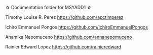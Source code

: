 ☆ Documentation folder for MSYADD1 ☆

Timothy Louise R. Perez https://github.com/apctimperez

Ichiro Emmanuel Pongos https://github.com/IchiroEmmanuelPongos


Anamika Nepomuceno https://github.com/annanepomuceno

Rainier Edward Lopez https://github.com/rainieredward
